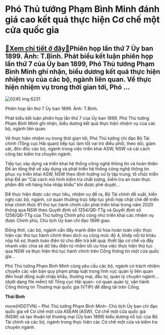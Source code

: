 Phó Thủ tướng Phạm Bình Minh đánh giá cao kết quả thực hiện Cơ chế một cửa quốc gia
===================================================================================

[:gift:Xem chi tiết ở đây:gift:](https://hddtvn.com/pho-thu-tuong-pham-binh-minh-danh-gia-cao-ket-qua-thuc-hien-co-che-mot-cua-quoc-gia/)Phiên họp lần thứ 7 Ủy ban 1899. Ảnh: T.Bình. Phát biểu kết luận phiên họp lần thứ 7 của Ủy ban 1899, Phó Thủ tướng Phạm Bình Minh ghi nhận, biểu dương kết quả thực hiện nhiệm vụ của các bộ, ngành liên quan. Về thực hiện nhiệm vụ trong thời gian tới, Phó …
----------------------------------------------------------------------------------------------------------------------------------------------------------------------------------------------------------------------------------------------------------------





![0245 img 6231](https://haiquanonline.com.vn/stores/news_dataimages/binhht/092020/22/15/in_article/0245_IMG_6231.jpg?rt=20200923074916 "Phó Thủ tướng Phạm Bình Minh đánh giá cao kết quả thực hiện Cơ chế một cửa quốc gia")


Phiên họp lần thứ 7 Ủy ban 1899. Ảnh: T.Bình.



Phát biểu kết luận phiên họp lần thứ 7 của Ủy ban 1899, Phó Thủ tướng Phạm Bình Minh ghi nhận, biểu dương kết quả thực hiện nhiệm vụ của các bộ, ngành liên quan.


Về thực hiện nhiệm vụ trong thời gian tới, Phó Thủ tướng chỉ đạo Bộ Tài chính (Tổng cục Hải quan) tiếp tục làm tốt vai trò điều phối, theo dõi, giám sát, đôn đốc các bộ, ngành trong việc triển khai ASW, NSW và cải cách công tác kiểm tra chuyên ngành.


Tiếp tục xây dựng và triển khai hệ thống công nghệ thông tin và hoàn thiện Đề án tổng thể về xây dựng và phát triển hệ thống công nghệ thông tin phục vụ triển khai ASW, NSW theo định hướng xử lý tập trung; tổ chức triển khai Đề án “Cải cách mô hình kiểm tra chất lượng, kiểm tra an toàn thực phẩm đối với hàng hóa nhập khẩu” khi được phê duyệt…


Để thực hiện được các mục tiêu, nhiệm vụ đề ra, Bộ Tài chính đề xuất, kiến nghị các bộ, ngành, cơ quan thường trực tiếp tục phối hợp chặt chẽ để triển khai chính thức 61 thủ tục hành chính cần phải triển khai trong năm 2020 thông qua NSW theo Quyết định số 1254/QĐ-TTg và Quyết định số 1258/QĐ-TTg của Thủ tướng Chính phủ cũng như triển khai các nhiệm vụ được Chính phủ, Chủ tịch Ủy ban chỉ đạo 1899 giao.


Đồng thời, các bộ, ngành cần đẩy mạnh điện tử hóa hoàn toàn việc thực hiện các thủ tục hành chính theo dịch vụ công mức độ 4, khớp nối từ khâu nộp hồ sơ, thanh toán điện tử cho đến trả kết quả; thiết lập cơ chế và đẩy nhanh việc chia sẻ dữ liệu điện tử nhằm tối ưu hóa việc thực hiện thủ tục qua NSW và thực hiện thủ tục hành chính trên Cổng thông tin một cửa quốc gia…


Phó Thủ tướng Phạm Bình Minh cũng yêu cầu các bộ, ngành có trách nhiệm chuyển các văn bản quy phạm pháp luật trong lĩnh vực quản lý liên quan đến hoạt động xuất nhập khẩu, thương mại, đầu tư, quản lý chuyên ngành… (dưới dạng file mềm) tới Tổng cục Hải quan- cơ quan quản lý, vận hành Cổng thông tin Thương mại quốc gia (VTIP) để đăng tải trên Cổng.




**Thái Bình**



more(HDDTVN) – Phó Thủ tướng Phạm Bình Minh- Chủ tịch Ủy ban chỉ đạo quốc gia về Cơ chế một cửa ASEAN (ASW), Cơ chế một cửa quốc gia (NSW) và tạo thuận lợi thương mại (Ủy ban 1899) biểu dương nỗ lực của Bộ Tài chính và các bộ, ngành trong thực hiện các Cơ chế một cửa và kiểm tra chuyên ngành.

